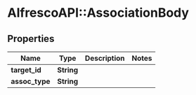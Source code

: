 # AlfrescoAPI::AssociationBody

## Properties
Name | Type | Description | Notes
------------ | ------------- | ------------- | -------------
**target_id** | **String** |  | 
**assoc_type** | **String** |  | 


